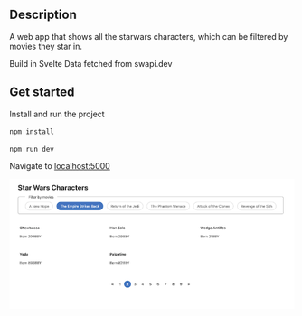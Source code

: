 ## Description

A web app that shows all the starwars characters, which can be filtered by movies they star in. 

Build in Svelte
Data fetched from swapi.dev
## Get started

Install and run the project

```bash
npm install
```

```bash
npm run dev
```

Navigate to [localhost:5000](http://localhost:5000)

![screenshot](src/starwars-screenshot.png)

